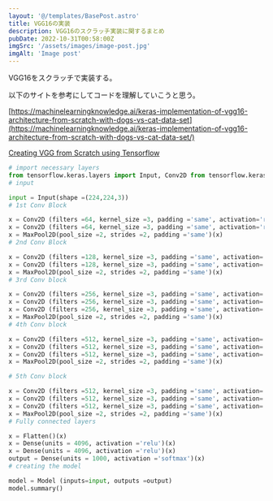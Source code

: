 ```yaml
---
layout: '@/templates/BasePost.astro'
title: VGG16の実装
description: VGG16のスクラッチ実装に関するまとめ
pubDate: 2022-10-31T00:58:00Z
imgSrc: '/assets/images/image-post.jpg'
imgAlt: 'Image post'
---
```


VGG16をスクラッチで実装する。

以下のサイトを参考にしてコードを理解していこうと思う。

[https://machinelearningknowledge.ai/keras-implementation-of-vgg16-architecture-from-scratch-with-dogs-vs-cat-data-set](https://machinelearningknowledge.ai/keras-implementation-of-vgg16-architecture-from-scratch-with-dogs-vs-cat-data-set/)

[Creating VGG from Scratch using Tensorflow](https://towardsdatascience.com/creating-vgg-from-scratch-using-tensorflow-a998a5640155)

```python
# import necessary layers  
from tensorflow.keras.layers import Input, Conv2D from tensorflow.keras.layers import MaxPool2D, Flatten, Dense from tensorflow.keras import Model
# input

input = Input(shape =(224,224,3))
# 1st Conv Block

x = Conv2D (filters =64, kernel_size =3, padding ='same', activation='relu')(input)
x = Conv2D (filters =64, kernel_size =3, padding ='same', activation='relu')(x)
x = MaxPool2D(pool_size =2, strides =2, padding ='same')(x)
# 2nd Conv Block

x = Conv2D (filters =128, kernel_size =3, padding ='same', activation='relu')(x)
x = Conv2D (filters =128, kernel_size =3, padding ='same', activation='relu')(x)
x = MaxPool2D(pool_size =2, strides =2, padding ='same')(x)
# 3rd Conv block

x = Conv2D (filters =256, kernel_size =3, padding ='same', activation='relu')(x)
x = Conv2D (filters =256, kernel_size =3, padding ='same', activation='relu')(x)
x = Conv2D (filters =256, kernel_size =3, padding ='same', activation='relu')(x)
x = MaxPool2D(pool_size =2, strides =2, padding ='same')(x)
# 4th Conv block

x = Conv2D (filters =512, kernel_size =3, padding ='same', activation='relu')(x)
x = Conv2D (filters =512, kernel_size =3, padding ='same', activation='relu')(x)
x = Conv2D (filters =512, kernel_size =3, padding ='same', activation='relu')(x)
x = MaxPool2D(pool_size =2, strides =2, padding ='same')(x)

# 5th Conv block

x = Conv2D (filters =512, kernel_size =3, padding ='same', activation='relu')(x)
x = Conv2D (filters =512, kernel_size =3, padding ='same', activation='relu')(x)
x = Conv2D (filters =512, kernel_size =3, padding ='same', activation='relu')(x)
x = MaxPool2D(pool_size =2, strides =2, padding ='same')(x)
# Fully connected layers

x = Flatten()(x)
x = Dense(units = 4096, activation ='relu')(x)
x = Dense(units = 4096, activation ='relu')(x)
output = Dense(units = 1000, activation ='softmax')(x)
# creating the model

model = Model (inputs=input, outputs =output)
model.summary()
```